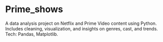 # Prime_shows
A data analysis project on Netflix and Prime Video content using Python. Includes cleaning, visualization, and insights on genres, cast, and trends.  Tech: Pandas, Matplotlib.

